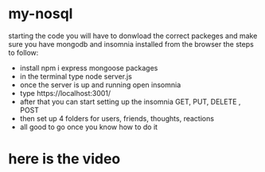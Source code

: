 # my-nosql
starting the code you will have to donwload the correct packeges and make sure you have mongodb and insomnia installed from the browser
the steps to follow:
- install npm i express mongoose packages
- in the terminal type node server.js
- once the server is up and running open insomnia 
- type https://localhost:3001/
- after that you can start setting up the insomnia GET, PUT, DELETE , POST
- then set up 4 folders for users, friends, thoughts, reactions
- all good to go once you know how to do it

# here is the video 


